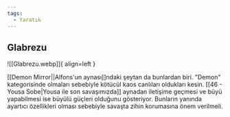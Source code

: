 ```yaml
---
tags:
  - Yaratık
---  
```

  
## Glabrezu  
![[Glabrezu.webp]]{ align=left }  
  
[[Demon Mirror||Alfons'un aynası]]ndaki şeytan da bunlardan biri. "Demon" kategorisinde olmaları sebebiyle kötücül kaos canlıları oldukları kesin. [[46 - Yousa Sobe|Yousa ile son savaşımızda]] aynadan iletişime geçmesi ve büyü yapabilmesi ise büyülü güçleri olduğunu gösteriyor. Bunların yanında ayartıcı özellikleri olması sebebiyle savaşta zihin korumasına önem verilmeli.